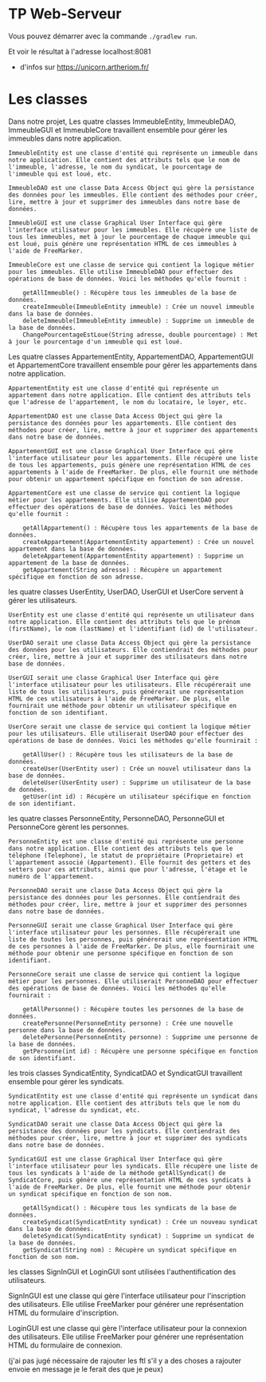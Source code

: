 # TP Web-Serveur

Vous pouvez démarrer avec la commande `./gradlew run`.

Et voir le résultat à l'adresse localhost:8081

+ d'infos sur https://unicorn.artheriom.fr/


# Les classes

Dans notre projet, Les quatre classes ImmeubleEntity, ImmeubleDAO, ImmeubleGUI et ImmeubleCore travaillent ensemble pour gérer les immeubles dans notre application.

    ImmeubleEntity est une classe d'entité qui représente un immeuble dans notre application. Elle contient des attributs tels que le nom de l'immeuble, l'adresse, le nom du syndicat, le pourcentage de l'immeuble qui est loué, etc.

    ImmeubleDAO est une classe Data Access Object qui gère la persistance des données pour les immeubles. Elle contient des méthodes pour créer, lire, mettre à jour et supprimer des immeubles dans notre base de données.

    ImmeubleGUI est une classe Graphical User Interface qui gère l'interface utilisateur pour les immeubles. Elle récupère une liste de tous les immeubles, met à jour le pourcentage de chaque immeuble qui est loué, puis génère une représentation HTML de ces immeubles à l'aide de FreeMarker.

    ImmeubleCore est une classe de service qui contient la logique métier pour les immeubles. Elle utilise ImmeubleDAO pour effectuer des opérations de base de données. Voici les méthodes qu'elle fournit :

        getAllImmeuble() : Récupère tous les immeubles de la base de données.
        createImmeuble(ImmeubleEntity immeuble) : Crée un nouvel immeuble dans la base de données.
        deleteImmeuble(ImmeubleEntity immeuble) : Supprime un immeuble de la base de données.
        ChangePourcentageEstLoue(String adresse, double pourcentage) : Met à jour le pourcentage d'un immeuble qui est loué.




Les quatre classes AppartementEntity, AppartementDAO, AppartementGUI et AppartementCore travaillent ensemble pour gérer les appartements dans notre application.

    AppartementEntity est une classe d'entité qui représente un appartement dans notre application. Elle contient des attributs tels que l'adresse de l'appartement, le nom du locataire, le loyer, etc.

    AppartementDAO est une classe Data Access Object qui gère la persistance des données pour les appartements. Elle contient des méthodes pour créer, lire, mettre à jour et supprimer des appartements dans notre base de données.

    AppartementGUI est une classe Graphical User Interface qui gère l'interface utilisateur pour les appartements. Elle récupère une liste de tous les appartements, puis génère une représentation HTML de ces appartements à l'aide de FreeMarker. De plus, elle fournit une méthode pour obtenir un appartement spécifique en fonction de son adresse.

    AppartementCore est une classe de service qui contient la logique métier pour les appartements. Elle utilise AppartementDAO pour effectuer des opérations de base de données. Voici les méthodes qu'elle fournit :

        getAllAppartement() : Récupère tous les appartements de la base de données.
        createAppartement(AppartementEntity appartement) : Crée un nouvel appartement dans la base de données.
        deleteAppartement(AppartementEntity appartement) : Supprime un appartement de la base de données.
        getAppartement(String adresse) : Récupère un appartement spécifique en fonction de son adresse.



les quatre classes UserEntity, UserDAO, UserGUI et UserCore servent à gérer les utilisateurs.

    UserEntity est une classe d'entité qui représente un utilisateur dans notre application. Elle contient des attributs tels que le prénom (firstName), le nom (lastName) et l'identifiant (id) de l'utilisateur.

    UserDAO serait une classe Data Access Object qui gère la persistance des données pour les utilisateurs. Elle contiendrait des méthodes pour créer, lire, mettre à jour et supprimer des utilisateurs dans notre base de données.

    UserGUI serait une classe Graphical User Interface qui gère l'interface utilisateur pour les utilisateurs. Elle récupérerait une liste de tous les utilisateurs, puis générerait une représentation HTML de ces utilisateurs à l'aide de FreeMarker. De plus, elle fournirait une méthode pour obtenir un utilisateur spécifique en fonction de son identifiant.

    UserCore serait une classe de service qui contient la logique métier pour les utilisateurs. Elle utiliserait UserDAO pour effectuer des opérations de base de données. Voici les méthodes qu'elle fournirait :

        getAllUser() : Récupère tous les utilisateurs de la base de données.
        createUser(UserEntity user) : Crée un nouvel utilisateur dans la base de données.
        deleteUser(UserEntity user) : Supprime un utilisateur de la base de données.
        getUser(int id) : Récupère un utilisateur spécifique en fonction de son identifiant.



les quatre classes PersonneEntity, PersonneDAO, PersonneGUI et PersonneCore gèrent les personnes.

    PersonneEntity est une classe d'entité qui représente une personne dans notre application. Elle contient des attributs tels que le téléphone (Telephone), le statut de propriétaire (Proprietaire) et l'appartement associé (Appartement). Elle fournit des getters et des setters pour ces attributs, ainsi que pour l'adresse, l'étage et le numéro de l'appartement.

    PersonneDAO serait une classe Data Access Object qui gère la persistance des données pour les personnes. Elle contiendrait des méthodes pour créer, lire, mettre à jour et supprimer des personnes dans notre base de données.

    PersonneGUI serait une classe Graphical User Interface qui gère l'interface utilisateur pour les personnes. Elle récupérerait une liste de toutes les personnes, puis générerait une représentation HTML de ces personnes à l'aide de FreeMarker. De plus, elle fournirait une méthode pour obtenir une personne spécifique en fonction de son identifiant.

    PersonneCore serait une classe de service qui contient la logique métier pour les personnes. Elle utiliserait PersonneDAO pour effectuer des opérations de base de données. Voici les méthodes qu'elle fournirait :

        getAllPersonne() : Récupère toutes les personnes de la base de données.
        createPersonne(PersonneEntity personne) : Crée une nouvelle personne dans la base de données.
        deletePersonne(PersonneEntity personne) : Supprime une personne de la base de données.
        getPersonne(int id) : Récupère une personne spécifique en fonction de son identifiant.


les trois classes SyndicatEntity, SyndicatDAO et SyndicatGUI travaillent ensemble pour gérer les syndicats.

    SyndicatEntity est une classe d'entité qui représente un syndicat dans notre application. Elle contient des attributs tels que le nom du syndicat, l'adresse du syndicat, etc.

    SyndicatDAO serait une classe Data Access Object qui gère la persistance des données pour les syndicats. Elle contiendrait des méthodes pour créer, lire, mettre à jour et supprimer des syndicats dans notre base de données.

    SyndicatGUI est une classe Graphical User Interface qui gère l'interface utilisateur pour les syndicats. Elle récupère une liste de tous les syndicats à l'aide de la méthode getAllSyndicat() de SyndicatCore, puis génère une représentation HTML de ces syndicats à l'aide de FreeMarker. De plus, elle fournit une méthode pour obtenir un syndicat spécifique en fonction de son nom.

        getAllSyndicat() : Récupère tous les syndicats de la base de données.
        createSyndicat(SyndicatEntity syndicat) : Crée un nouveau syndicat dans la base de données.
        deleteSyndicat(SyndicatEntity syndicat) : Supprime un syndicat de la base de données.
        getSyndicat(String nom) : Récupère un syndicat spécifique en fonction de son nom.


les classes SignInGUI et LoginGUI sont utilisées l'authentification des utilisateurs.

SignInGUI est une classe qui gère l'interface utilisateur pour l'inscription des utilisateurs. Elle utilise FreeMarker pour générer une représentation HTML du formulaire d'inscription.

LoginGUI est une classe qui gère l'interface utilisateur pour la connexion des utilisateurs. Elle utilise FreeMarker pour générer une représentation HTML du formulaire de connexion. 

(j'ai pas jugé nécessaire de rajouter les ftl s'il y a des choses a rajouter envoie en message je le ferait des que je peux)

